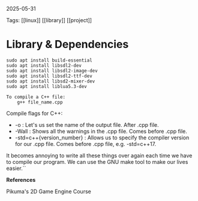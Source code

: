 2025-05-31 

Tags: [[linux]] [[library]] [[project]]
# **Library & Dependencies**

```
sudo apt install build-essential
sudo apt install libsdl2-dev
sudo apt install libsdl2-image-dev
sudo apt install libsdl2-ttf-dev
sudo apt install libsd2-mixer-dev
sudo apt install liblua5.3-dev
```

~~~
To compile a C++ file:
	g++ file_name.cpp 
~~~

Compile flags for C++:
- -o : Let's us set the name of the output file. After .cpp file.
- -Wall : Shows all the warnings in the .cpp file. Comes before .cpp file.
- -std=c++{version_number} : Allows us to specify the compiler version for our .cpp file. Comes before .cpp file, e.g. -std=c++17.

It becomes annoying to write all these things over again each time we have to compile our program. We can use the GNU make tool to make our lives easier.``

**References**

Pikuma's 2D Game Engine Course